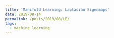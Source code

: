 ```yaml
---
title: 'Manifold Learning: Laplacian Eigenmaps'
date: 2019-08-14
permalink: /posts/2019/08/LE/
tags:
  - machine learning
---
```



